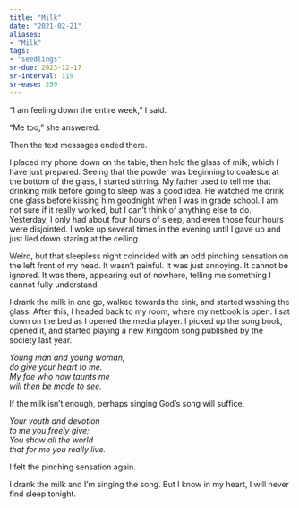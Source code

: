 ```yaml
---
title: "Milk"
date: "2021-02-21"
aliases:
- "Milk"
tags:
- "seedlings"
sr-due: 2023-12-17
sr-interval: 119
sr-ease: 259
---
```

“I am feeling down the entire week,” I said.

“Me too,” she answered.

Then the text messages ended there.

I placed my phone down on the table, then held the glass of milk, which I  have just prepared. Seeing that the powder was beginning to coalesce at the bottom of the glass, I started stirring. My father used to tell me that drinking milk before going to sleep was a good idea. He watched me drink one glass before kissing him goodnight when I was in grade school. I am not sure if it really worked, but I can’t think of anything else to do. Yesterday, I only had about four hours of sleep, and even those four hours were disjointed. I woke up several times in the evening until I gave up and just lied down staring at the ceiling.

Weird, but that sleepless night coincided with an odd pinching sensation on the left front of my head. It wasn’t painful. It was just annoying. It cannot be ignored. It was there, appearing out of nowhere, telling me something I cannot fully understand.

I drank the milk in one go, walked towards the sink, and started washing the glass. After this, I headed back to my room, where my netbook is open. I sat down on the bed as I opened the media player. I picked up the song book, opened it, and started playing a new Kingdom song published by the society last year.

*Young man and young woman,*  
*do give your heart to me.*  
*My foe who now taunts me*  
*will then be made to see.*  

If the milk isn’t enough, perhaps singing God’s song will suffice.

*Your youth and devotion*  
*to me you freely give;*  
*You show all the world*  
*that for me you really live.*  

I felt the pinching sensation again.

I drank the milk and I’m singing the song. But I know in my heart, I will never find sleep tonight.